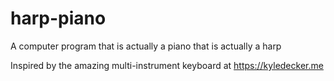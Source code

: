 # harp-piano
A computer program that is actually a piano that is actually a harp

Inspired by the amazing multi-instrument keyboard at https://kyledecker.me
